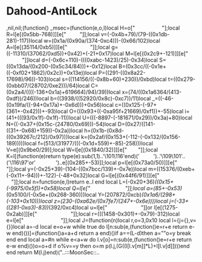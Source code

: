 # Dahood-AntiLock

,nil,nil;(function() _msec=(function(e,o,l)local H=o["   ​      ​  "];local R=l[e[(0x5bb-768)]][e[" ​        "]];local v=(-0x4b+79)/(79-((0x1db-281)-117))local w=(0x1a/(0x90a/(374-0xc4)))-(0x66/102)local A=l[e[(35114/0xb5)]][e["   ​         ​"]];local g=((-11310/(37062/0xd5))+0x42)+(-21+0x17)local M=l[e[(0x2c9+-121)]][e["        "]]local d=(-0x6c+110)-(((0xabc-1423)/25)-0x34)local S=((0x13da/(0x200-(0x5c34/84)))+-0x12)local B=(0x3cc/((-0x1e+((-0xf02+1862)/0x2c))+0x13e))local P=((291-((0x8a22-17698)/96))-103)local s=((114156/((-0x8b+60)+230))/0xbd)local t=((0x279-(0xbb07/(28702/0xe2)))/64)local C=(0x2a4/((((-136+0x1a)+619664)/94)/39))local x=(74/((0x1a6364/(413-0xdf))/246))local b=((3938/((52920/0x8c)-0xc7))/11)local _=((-46-(0x19fa/((-94+0x17a)+-0x6d)))+0x56)local c=((0x125-(-97+(361+-0x42)))+-93)local O=((0x93+((-0xa95f+21669)/0xf1))+-55)local i=(41+(((93/0x1f)-0x1f)-11))local U=(((-8897-(-181671/0x29))/0x3a)+80)local N=((-0x37+(0x15c-(24780/0x69)))-54)local D=(0x27/((141-((31+-0x68)+159))-0x2a))local h=(0x1b-(0x8d-((0x39267c/212)/0x97)))local k=(0x2af/(0x153+(-112-(-0x132/(0x156-189)))))local f=(513/(31977/(((-0x1d+559)+-85)-258)))local V=e[(0x9be0/29)];local W=l[e[(0x1840/32)]][e["   ​      "]];local K=l[(function(e)return type(e):sub(1,1)..'\101\116'end)('       ​')..'\109\101'..('\116\97'or'    ​   ')..e[(0x285+-53)]];local p=l[e[(0x73a0/50)]][e[" ​      "]];local y=(-0x25+39)-(104-((0x7bcc/139)+-0x7e))local m=((15376/(0xeb+(-0x11+-94)))+-122)-(-48+0x32)local G=l[e[(0x44f6/91)]][e["           "]];local n=function(e,l)return e..l end local L=(-0x20+36)*((0x15+(-9975/0x5f))+0x58)local Q=l[e["  ​      ​       "]];local a=(85+-0x53)*(0x5100/(-0x5e+(0x268-360)))local Y=(207872/0xcb)*(0x1a6/(298+(-103+0x10)))local z=(230-(0xa62e/(0x7fe7/(247+-0x6e))))local j=(-33+((281-0xa3)-83))*(392/0xc4)local u=l[e["             "]]or l[e[(1275-0x2ab)]][e["             "]];local r=(((1458-0x301)+-0x79)-312)local e=l[e["             ​ ​   "]];local J=(function(n)local r,o=3,0x10 local l={j={},v={}}local a=-d local e=o+w while true do l[n:sub(e,(function()e=r+e return e-w end)())]=(function()a=a+d return a end)()if a==(L-d)then a=""o=y break end end local a=#n while e<a+w do l.v[o]=n:sub(e,(function()e=r+e return e-w end)())o=o+d if o%v==y then o=m p(l.j,(G((l[l.v[m]]*L)+l[l.v[d]])))end end return M(l.j)end)("..:::MoonSec::..
